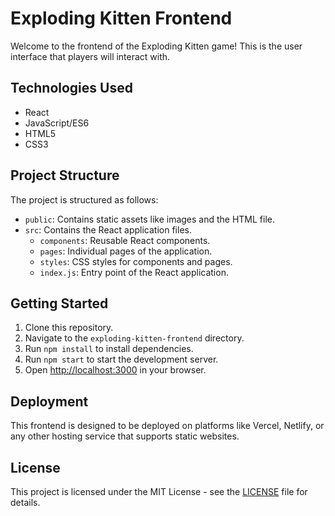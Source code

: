 # Exploding Kitten Frontend

Welcome to the frontend of the Exploding Kitten game! This is the user interface that players will interact with.

## Technologies Used

- React
- JavaScript/ES6
- HTML5
- CSS3

## Project Structure

The project is structured as follows:

- `public`: Contains static assets like images and the HTML file.
- `src`: Contains the React application files.
  - `components`: Reusable React components.
  - `pages`: Individual pages of the application.
  - `styles`: CSS styles for components and pages.
  - `index.js`: Entry point of the React application.

## Getting Started

1. Clone this repository.
2. Navigate to the `exploding-kitten-frontend` directory.
3. Run `npm install` to install dependencies.
4. Run `npm start` to start the development server.
5. Open [http://localhost:3000](http://localhost:3000) in your browser.

## Deployment

This frontend is designed to be deployed on platforms like Vercel, Netlify, or any other hosting service that supports static websites.

## License

This project is licensed under the MIT License - see the [LICENSE](LICENSE) file for details.
